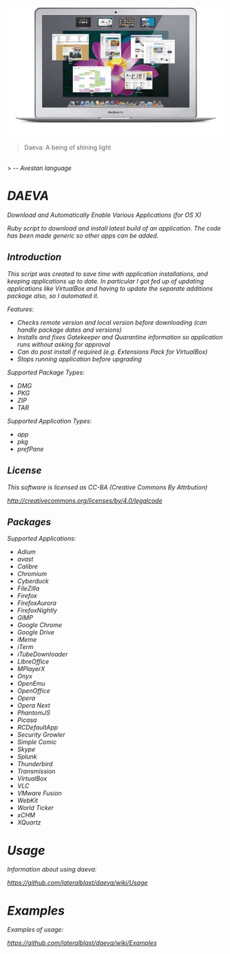 ![alt tag](https://raw.githubusercontent.com/lateralblast/daeva/master/macbook.jpg)

> Daeva: A being of shining light
<br>
> -- <cite>Avestan language<cite>

DAEVA
=====

Download and Automatically Enable Various Applications (for OS X)

Ruby script to download and install latest build of an application.
The code has been made generic so other apps can be added.

Introduction
------------

This script was created to save time with application installations, and keeping
applications up to date. In particular I got fed up of updating applications like
VirtualBox and having to update the separate additions package also, so I automated
it.

Features:

- Checks remote version and local version before downloading (can handle package dates and versions)
- Installs and fixes Gatekeeper and Quarantine information so application runs without asking for approval
- Can do post install if required (e.g. Extensions Pack for VirtualBox)
- Stops running application before upgrading

Supported Package Types:

- DMG
- PKG
- ZIP
- TAR

Supported Application Types:

- app
- pkg
- prefPane

License
-------

This software is licensed as CC-BA (Creative Commons By Attrbution)

http://creativecommons.org/licenses/by/4.0/legalcode

Packages
--------

Supported Applications:

- Adium
- avast
- Calibre
- Chromium
- Cyberduck
- FileZilla
- Firefox
- FirefoxAurora
- FirefoxNightly
- GIMP
- Google Chrome
- Google Drive
- iMeme
- iTerm
- iTubeDownloader
- LibreOffice
- MPlayerX
- Onyx
- OpenEmu
- OpenOffice
- Opera
- Opera Next
- PhantomJS
- Picasa
- RCDefaultApp
- Security Growler
- Simple Comic
- Skype
- Splunk
- Thunderbird
- Transmission
- VirtualBox
- VLC
- VMware Fusion
- WebKit
- World Ticker
- xCHM
- XQuartz

Usage
=====

Information about using daeva:

https://github.com/lateralblast/daeva/wiki/Usage

Examples
========

Examples of usage:

https://github.com/lateralblast/daeva/wiki/Examples
